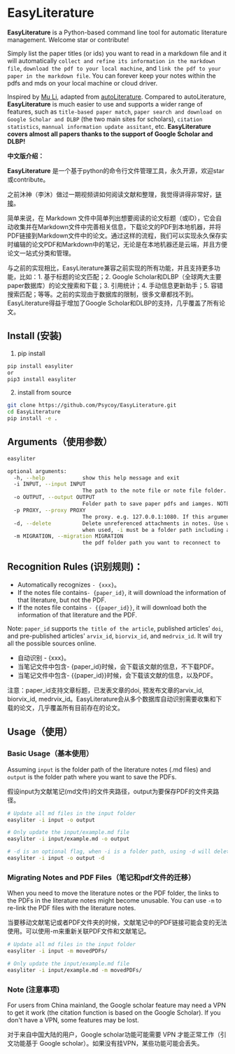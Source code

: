 # EasyLiterature
**EasyLiterature** is a Python-based command line tool for automatic literature management. Welcome star or contribute!

Simply list the paper titles (or ids) you want to read in a markdown file and it will automatically `collect and refine its information in the markdown file`, `download the pdf to your local machine`, and `link the pdf to your paper in the markdown file`. You can forever keep your notes within the pdfs and mds on your local machine or cloud driver.

Inspired by [Mu Li](https://www.bilibili.com/video/BV1nA41157y4), adapted from [autoLiterature](https://github.com/wilmerwang/autoLiterature). 
Compared to autoLiterature, **EasyLiterature** is much easier to use and supports a wider range of features, such as `title-based paper match`, `paper search and download on Google Scholar and DLBP` (the two main sites for scholars), `citation statistics`, `mannual information update assitant`, etc. **EasyLiterature covers almost all papers thanks to the support of Google Scholar and DLBP!**

**中文版介绍：**

**EasyLiterature** 是一个基于python的命令行文件管理工具，永久开源，欢迎star或contribute。

之前沐神（李沐）做过一期视频讲如何阅读文献和整理，我觉得讲得非常好，[链接](https://www.bilibili.com/video/BV1nA41157y4)。

简单来说，在 Markdown 文件中简单列出想要阅读的论文标题（或ID），它会自动收集并在Markdown文件中完善相关信息，下载论文的PDF到本地机器，并将PDF链接到Markdown文件中的论文。通过这样的流程，我们可以实现永久保存实时编辑的论文PDF和Markdown中的笔记，无论是在本地机器还是云端，并且方便论文一站式分类和管理。

与之前的实现相比，EasyLiterature兼容之前实现的所有功能，并且支持更多功能，比如：1. 基于标题的论文匹配；2. Google Scholar和DLBP（全球两大主要paper数据库）的论文搜索和下载；3. 引用统计；4. 手动信息更新助手；5. 容错搜索匹配；等等。之前的实现由于数据库的限制，很多文章都找不到。EasyLiterature得益于增加了Google Scholar和DLBP的支持，几乎覆盖了所有论文。


## Install (安装)
1. pip install
```bash 
pip install easyliter
or
pip3 install easyliter
```

2. install from source
```bash
git clone https://github.com/Psycoy/EasyLiterature.git
cd EasyLiterature
pip install -e .
```

## Arguments（使用参数）
```bash
easyliter

optional arguments:
  -h, --help            show this help message and exit
  -i INPUT, --input INPUT
                        The path to the note file or note file folder.
  -o OUTPUT, --output OUTPUT
                        Folder path to save paper pdfs and iamges. NOTE: MUST BE FOLDER
  -p PROXY, --proxy PROXY
                        The proxy. e.g. 127.0.0.1:1080. If this argument is specified, the google scholar will automatically use a free proxy (not necessarily this proxy). To use other proxies for google scholar, change the behaviour in GoogleScholar.set_proxy.
  -d, --delete          Delete unreferenced attachments in notes. Use with caution,
                        when used, -i must be a folder path including all notes
  -m MIGRATION, --migration MIGRATION
                        the pdf folder path you want to reconnect to
```


## Recognition Rules (识别规则)：
- Automatically recognizes `- {xxx}`。
- If the notes file contains`- {paper_id}`, it will download the information of that literature, but not the PDF.
- If the notes file contains `- {{paper_id}}`, it will download both the information of that literature and the PDF.

Note: `paper_id` supports `the title of the article`, published articles' `doi`, and pre-published articles' `arvix_id`, `biorvix_id`, and `medrvix_id`. It will try all the possible sources online.

- 自动识别 - {xxx}。
- 当笔记文件中包含- {paper_id}时候，会下载该文献的信息，不下载PDF。
- 当笔记文件中包含- {{paper_id}}时候，会下载该文献的信息，以及PDF。

注意：paper_id支持文章标题，已发表文章的doi, 预发布文章的arvix_id, biorvix_id, medrvix_id。EasyLiterature会从多个数据库自动识别需要收集和下载的论文，几乎覆盖所有目前存在的论文。


## Usage（使用）
### Basic Usage（基本使用）
Assuming `input` is the folder path of the literature notes (.md files) and `output` is the folder path where you want to save the PDFs.

假设input为文献笔记(md文件)的文件夹路径，output为要保存PDF的文件夹路径。

```bash
# Update all md files in the input folder
easyliter -i input -o output 

# Only update the input/example.md file
easyliter -i input/example.md -o output  

# -d is an optional flag, when -i is a folder path, using -d will delete unrelated pdf files in the PDF folder from the literature notes content
easyliter -i input -o output -d
```

### Migrating Notes and PDF Files（笔记和pdf文件的迁移）
When you need to move the literature notes or the PDF folder, the links to the PDFs in the literature notes might become unusable. You can use `-m` to re-link the PDF files with the literature notes.

当要移动文献笔记或者PDF文件夹的时候，文献笔记中的PDF链接可能会变的无法使用。可以使用-m来重新关联PDF文件和文献笔记。

```bash
# Update all md files in the input folder
easyliter -i input -m movedPDFs/

# Only update the input/example.md file
easyliter -i input/example.md -m movedPDFs/  
```

### Note (注意事项)
For users from China mainland, the Google scholar feature may need a VPN to get it work (the citation function is based on the Google Scholar). If you don't have a VPN, some features may be lost.

对于来自中国大陆的用户，Google scholar功能可能需要 VPN 才能正常工作（引文功能基于 Google scholar）。如果没有挂VPN，某些功能可能会丢失。

